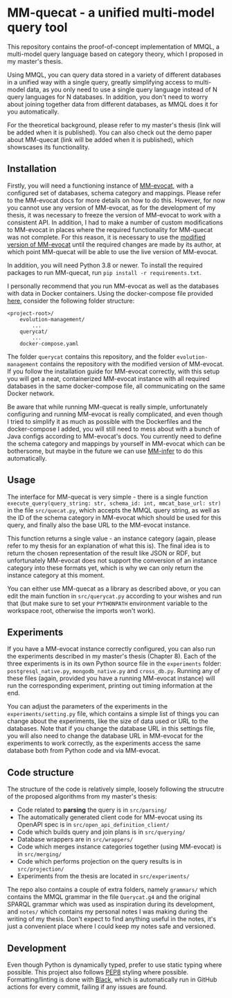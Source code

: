 # MM-quecat - a unified multi-model query tool

This repository contains the proof-of-concept implementation of MMQL, a multi-model query language based on category theory, which I proposed in my master's thesis.

Using MMQL, you can query data stored in a variety of different databases in a unified way with a single query, greatly simplifying access to multi-model data, as you only need to use a single query language instead of N query languages for N databases. In addition, you don't need to worry about joining together data from different databases, as MMQL does it for you automatically.

For the theoretical background, please refer to my master's thesis (link will be added when it is published).
You can also check out the demo paper about MM-quecat (link will be added when it is published), which showscases its functionality.

## Installation

Firstly, you will need a functioning instance of [MM-evocat](https://mm-evocat.com/), with a configured set of databases, schema category and mappings. Please refer to the MM-evocat docs for more details on how to do this. However, for now you cannot use any version of MM-evocat, as for the development of my thesis, it was necessary to freeze the version of MM-evocat to work with a consistent API. In addition, I had to make a number of custom modifications to MM-evocat in places where the required functionality for MM-quecat was not complete. For this reason, it is necessary to use the [modified version of MM-evocat](https://github.com/yawnston/evolution-management) until the required changes are made by its author, at which point MM-quecat will be able to use the live version of MM-evocat.

In addition, you will need Python 3.8 or newer. To install the required packages to run MM-quecat, run `pip install -r requirements.txt`.

I personally recommend that you run MM-evocat as well as the databases with data in Docker containers. Using the docker-compose file provided [here](https://gist.github.com/yawnston/5dbff710cff2e73d74a1412aafc5dc71), consider the following folder structure:

```
<project-root>/
    evolution-management/
        ...
    querycat/
        ...
    docker-compose.yaml
```

The folder `querycat` contains this repository, and the folder `evolution-management` contains the repository with the modified version of MM-evocat. If you follow the installation guide for MM-evocat correctly, with this setup you will get a neat, containerized MM-evocat instance with all required databases in the same docker-compose file, all communicating on the same Docker network.

Be aware that while running MM-quecat is really simple, unfortunately configuring and running MM-evocat is really complicated, and even though I tried to simplify it as much as possible with the Dockerfiles and the docker-compose I added, you will still need to mess about with a bunch of Java configs according to MM-evocat's docs. You currently need to define the schema category and mappings by yourself in MM-evocat which can be bothersome, but maybe in the future we can use [MM-infer](https://openproceedings.org/2022/conf/edbt/paper-142.pdf) to do this automatically.

## Usage

The interface for MM-quecat is very simple - there is a single function `execute_query(query_string: str, schema_id: int, mmcat_base_url: str)` in the file `src/quecat.py`, which accepts the MMQL query string, as well as the ID of the schema category in MM-evocat which should be used for this query, and finally also the base URL to the MM-evocat instance.

This function returns a single value - an instance category (again, please refer to my thesis for an explanation of what this is). The final idea is to return the chosen representation of the result like JSON or RDF, but unfortunately MM-evocat does not support the conversion of an instance category into these formats yet, which is why we can only return the instance category at this moment.

You can either use MM-quecat as a library as described above, or you can edit the main function in `src/querycat.py` according to your wishes and run that (but make sure to set your `PYTHONPATH` environment variable to the workspace root, otherwise the imports won't work).

## Experiments

If you have a MM-evocat instance correctly configured, you can also run the experiments described in my master's thesis (Chapter 8). Each of the three experiments is in its own Python source file in the `experiments` folder: `postgresql_native.py`, `mongodb_native.py` and `cross_db.py`. Running any of these files (again, provided you have a running MM-evocat instance) will run the corresponding experiment, printing out timing information at the end.

You can adjust the parameters of the experiments in the `experiments/setting.py` file, which contains a simple list of things you can change about the experiments, like the size of data used or URL to the databases. Note that if you change the database URL in this settings file, you will also need to change the database URL in MM-evocat for the experiments to work correctly, as the experiments access the same database both from Python code and via MM-evocat.

## Code structure

The structure of the code is relatively simple, loosely following the strucutre of the proposed algorithms from my master's thesis:

- Code related to __parsing__ the query is in `src/parsing/`
- The automatically generated client code for MM-evocat using its OpenAPI spec is in `src/open_api_definition_client/`
- Code which builds query and join plans is in `src/querying/`
- Database wrappers are in `src/wrappers/`
- Code which merges instance categories together (using MM-evocat) is in `src/merging/`
- Code which performs projection on the query results is in `src/projection/`
- Experiments from the thesis are located in `src/experiments/`

The repo also contains a couple of extra folders, namely `grammars/` which contains the MMQL grammar in the file `Querycat.g4` and the original SPARQL grammar which was used as inspiration during its development, and `notes/` which contains my personal notes I was making during the writing of my thesis. Don't expect to find anything useful in the notes, it's just a convenient place where I could keep my notes safe and versioned.

## Development

Even though Python is dynamically typed, prefer to use static typing where possible. This project also follows [PEP8](https://peps.python.org/pep-0008/) styling where possible. Formatting/linting is done with [Black](https://github.com/psf/black), which is automatically run in GitHub actions for every commit, failing if any issues are found.
